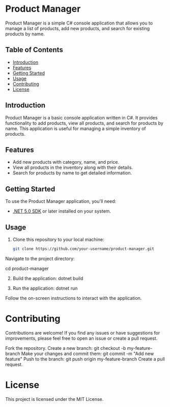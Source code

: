 # Product Manager

Product Manager is a simple C# console application that allows you to manage a list of products, add new products, and search for existing products by name.

## Table of Contents

- [Introduction](#introduction)
- [Features](#features)
- [Getting Started](#getting-started)
- [Usage](#usage)
- [Contributing](#contributing)
- [License](#license)

## Introduction

Product Manager is a basic console application written in C#. It provides functionality to add products, view all products, and search for products by name. This application is useful for managing a simple inventory of products.

## Features

- Add new products with category, name, and price.
- View all products in the inventory along with their details.
- Search for products by name to get detailed information.

## Getting Started

To use the Product Manager application, you'll need:

- [.NET 5.0 SDK](https://dotnet.microsoft.com/download/dotnet/5.0) or later installed on your system.

## Usage

1. Clone this repository to your local machine:

   ```bash
   git clone https://github.com/your-username/product-manager.git
Navigate to the project directory:

cd product-manager

2. Build the application:
dotnet build

3. Run the application:
dotnet run

Follow the on-screen instructions to interact with the application.

# Contributing
Contributions are welcome! If you find any issues or have suggestions for improvements, please feel free to open an issue or create a pull request.

Fork the repository.
Create a new branch: git checkout -b my-feature-branch
Make your changes and commit them: git commit -m "Add new feature"
Push to the branch: git push origin my-feature-branch
Create a pull request.

# License
This project is licensed under the MIT License.

